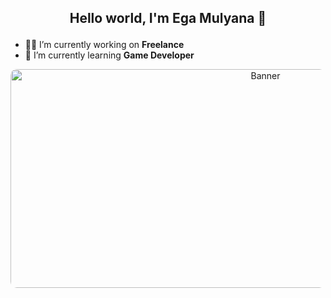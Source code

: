 ## <p align="center">Hello world, I'm Ega Mulyana 👋</p>

<!--
**egamulyana/egamulyana** is a ✨ _special_ ✨ repository because its `README.md` (this file) appears on your GitHub profile.

Here are some ideas to get you started:

- 🔭 I’m currently working on ...
- 🌱 I’m currently learning ...
- 👯 I’m looking to collaborate on ...
- 🤔 I’m looking for help with ...
- 💬 Ask me about ...
- 📫 How to reach me: ...
- 😄 Pronouns: ...
- ⚡ Fun fact: ...
-->
- 👨‍💻 I’m currently working on **Freelance**
- 🌱 I’m currently learning **Game Developer**

<p align="center">
  <img src="https://media0.giphy.com/media/v1.Y2lkPTc5MGI3NjExeGFkdmc5b3JrYmFsejdxZnA0aTVscDh4aW52bXV3OXZ2bTVnNzg3dCZlcD12MV9pbnRlcm5hbF9naWZfYnlfaWQmY3Q9Zw/QxZUhRy3newBNOFM2M/giphy.gif" alt="Banner" width="800" height="350" style="border-radius: 10px;" />
</p>
